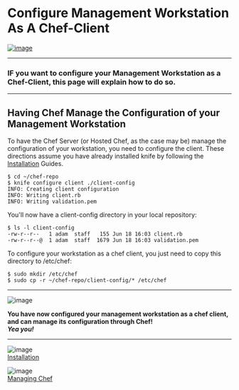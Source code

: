 Configure Management Workstation As A Chef-Client
=================================================

  

[![image](../attachments/thumbnails/13762784/21463239)](http://wiki.opscode.com/download../attachments/13762784/blocks.png)

* * * * *

### IF you want to configure your Management Workstation as a Chef-Client, this page will explain how to do so.

* * * * *

Having Chef Manage the Configuration of your Management Workstation
-------------------------------------------------------------------

To have the Chef Server (or Hosted Chef, as the case may be) manage the
configuration of your workstation, you need to configure the client.
These directions assume you have already installed knife by following
the [Installation](Installation.html "Installation") Guides.

    $ cd ~/chef-repo
    $ knife configure client ./client-config
    INFO: Creating client configuration
    INFO: Writing client.rb
    INFO: Writing validation.pem

You'll now have a client-config directory in your local repository:

    $ ls -l client-config
    -rw-r--r--   1 adam  staff   155 Jun 18 16:03 client.rb
    -rw-r--r--@  1 adam  staff  1679 Jun 18 16:03 validation.pem

To configure your workstation as a chef client, you just need to copy
this directory to /etc/chef:

    $ sudo mkdir /etc/chef 
    $ sudo cp -r ~/chef-repo/client-config/* /etc/chef

  
  

* * * * *

![image](../attachments/13762784/21463240.png)

  
**You have now configured your management workstation as a chef client,
and can manage its configuration through Chef!**   
***Yea you!***

  
  
  
  

* * * * *

![image](../attachments/13762784/21463082.png)   
[Installation](Installation.html "Installation")

![image](../attachments/13762784/21463081.png)   
[Managing Chef](Managing%20Chef.html "Managing Chef")

  
  

  
